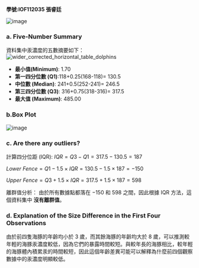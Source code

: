 **學號:IOF112035   張睿廷**

![image](https://github.com/user-attachments/assets/6f4c9d7f-1877-4915-b451-8ee78e1b1cda)


### a. Five-Number Summary

資料集中汞濃度的五數摘要如下：
![wider_corrected_horizontal_table_dolphins](https://github.com/user-attachments/assets/ff62fbc2-3b75-4360-9c62-016de01f2af9)


- **最小值(Minimum)**: $1.70$
- **第一四分位數 (Q1)**:118+0.25(168-118)= $130.5$
- **中位數 (Median)**: 241+0.5(252-241)= $246.5$
- **第三四分位數 (Q3)**: 316+0.75(318-316)= $317.5$
- **最大值 (Maximum)**: $485.00$

### b.Box Plot
![image](https://github.com/user-attachments/assets/62297c71-2988-48f0-8e59-1de6f77e0974)


### c. Are there any outliers?

計算四分位距 (IQR):
$IQR = Q3 - Q1 = 317.5 - 130.5 = 187$

$Lower\ Fence = Q1 - 1.5 \times IQR = 130.5 - 1.5 \times 187 = -150$

$Upper\ Fence = Q3 + 1.5 \times IQR = 317.5 + 1.5 \times 187 = 598$

離群值分析：
由於所有數據點都落在 $-150$ 和 $598$ 之間，因此根據 IQR 方法，這個資料集中 **沒有離群值**。

### d. Explanation of the Size Difference in the First Four Observations

由於前四隻海豚的年齡均小於 3 歲，而其餘海豚的年齡均大於 8 歲，可以推測較年輕的海豚汞濃度較低，因為它們的暴露時間較短。與較年長的海豚相比，較年輕的海豚體內積累汞的時間較短，因此這個年齡差異可能可以解釋為什麼前四個觀察數據中的汞濃度明顯較低。
